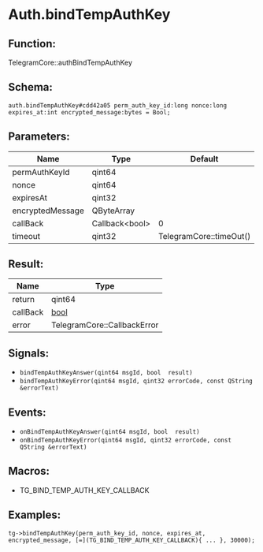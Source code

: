 # Auth.bindTempAuthKey

## Function:

TelegramCore::authBindTempAuthKey

## Schema:

`auth.bindTempAuthKey#cdd42a05 perm_auth_key_id:long nonce:long expires_at:int encrypted_message:bytes = Bool;`
## Parameters:

|Name|Type|Default|
|----|----|-------|
|permAuthKeyId|qint64||
|nonce|qint64||
|expiresAt|qint32||
|encryptedMessage|QByteArray||
|callBack|Callback<bool\>|0|
|timeout|qint32|TelegramCore::timeOut()|

## Result:

|Name|Type|
|----|----|
|return|qint64|
|callBack|[bool](../../types/bool.md)|
|error|TelegramCore::CallbackError|

## Signals:

* `bindTempAuthKeyAnswer(qint64 msgId, bool  result)`
* `bindTempAuthKeyError(qint64 msgId, qint32 errorCode, const QString &errorText)`

## Events:

* `onBindTempAuthKeyAnswer(qint64 msgId, bool  result)`
* `onBindTempAuthKeyError(qint64 msgId, qint32 errorCode, const QString &errorText)`

## Macros:

* TG_BIND_TEMP_AUTH_KEY_CALLBACK

## Examples:

`tg->bindTempAuthKey(perm_auth_key_id, nonce, expires_at, encrypted_message, [=](TG_BIND_TEMP_AUTH_KEY_CALLBACK){
    ...
}, 30000);`
